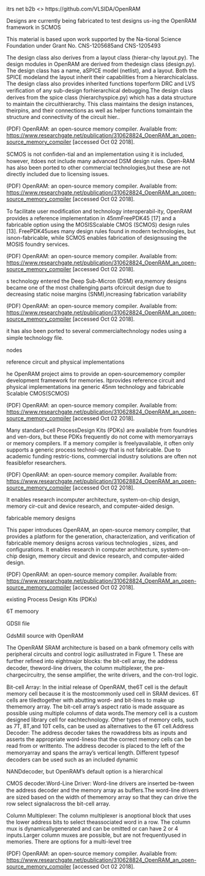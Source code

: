 <p>
itrs net b2b
 <>
 https://github.com/VLSIDA/OpenRAM
<p>
 Designs are currently being fabricated to test designs us-ing the OpenRAM framework in SCMOS
<p>
 This material is based upon work supported by the Na-tional Science Foundation under Grant No. CNS-1205685and CNS-1205493
<p>
<p>
<p>
<p>
<p>
<p>
<p>
<p>
<p>
<p>
<p>
<p>
<p>
<p><p>
<p>
<p>
<p>
<p>
<p>
<p>
<p>
<p>
<p>
<p>
<p>
<p>
<p>
<p>
<p><p>
<p>
<p>
<p>
<p>
<p>
<p>
<p>
<p>
<p>
<p>
<p>
<p>
<p>
<p>
<p><p>
<p>
<p>
<p>
<p>
<p>
<p>
<p>
<p>
<p>
<p>
<p>
<p>
<p>
<p>
<p><p>
<p>
<p>
<p>
<p>
<p>
<p>
<p>
<p>
<p>
<p>
<p>
<p>
<p>
<p>
<p><p>
<p>
<p>
<p>
<p>
<p>
<p>
<p>
<p>
<p>
<p>
<p>
<p>
<p>
<p>
<p><p>
<p>
<p>
<p>
<p>
<p>
<p>
<p>
<p>
<p>
<p>
<p>
<p>
<p>
<p>
<p><p>
<p>
<p>
<p>
<p>
<p>
<p>
<p>
<p>
<p>
<p>
<p>
<p>
<p>
<p>
<p><p>
<p>
<p>
<p>
<p>
<p>
<p>
<p>
<p>
<p>
<p>
<p>
<p>
<p>
<p>
<p><p>
<p>
<p>
<p>
<p>
<p>
<p>
<p>
<p>
<p>
<p>
<p>
<p>
<p>
<p>
<p><p>
<p>
<p>
<p>
<p>
<p>
<p>
<p>
<p>
<p>
<p>
<p>
<p>
<p>
<p>
<p><p>
<p>
<p>
<p>
<p>
 The design class also derives from a layout class (hierar-chy layout.py). The design modules in OpenRAM are derived from thedesign class (design.py). The design class has a name, aSPICE model (netlist), and a layout. Both the SPICE modeland the layout inherit their capabilities from a hierarchicalclass. The design class also provides inherited functions toperform DRC and LVS veriﬁcation of any sub-design forhierarchical debugging.The design class derives from the spice class (hierarchyspice.py) which has a data structure to maintain the circuithierarchy. This class maintains the design instances, theirpins, and their connections as well as helper functions tomaintain the structure and connectivity of the circuit hier.. 

(PDF) OpenRAM: an open-source memory compiler. Available from: https://www.researchgate.net/publication/310628824_OpenRAM_an_open-source_memory_compiler [accessed Oct 02 2018].
<p>
 SCMOS is not conﬁden-tial and an implementation using it is included, however, itdoes not include many advanced DSM design rules. Open-RAM has also been ported to other commercial technologies,but these are not directly included due to licensing issues. 

(PDF) OpenRAM: an open-source memory compiler. Available from: https://www.researchgate.net/publication/310628824_OpenRAM_an_open-source_memory_compiler [accessed Oct 02 2018].
<p>
 To facilitate user modiﬁcation and technology interoperabil-ity, OpenRAM provides a reference implementation in 45nmFreePDK45 [17] and a fabricable option using the MOSISScalable CMOS (SCMOS) design rules [13]. FreePDK45uses many design rules found in modern technologies, but isnon-fabricable, while SCMOS enables fabrication of designsusing the MOSIS foundry services. 

(PDF) OpenRAM: an open-source memory compiler. Available from: https://www.researchgate.net/publication/310628824_OpenRAM_an_open-source_memory_compiler [accessed Oct 02 2018].
<p>
s technology entered the Deep Sub-Micron (DSM) era,memory designs became one of the most challenging parts ofcircuit design due to decreasing static noise margins (SNM),increasing fabrication variability 

(PDF) OpenRAM: an open-source memory compiler. Available from: https://www.researchgate.net/publication/310628824_OpenRAM_an_open-source_memory_compiler [accessed Oct 02 2018].
<p>
 it has also been ported to several commercialtechnology nodes using a simple technology ﬁle.
<p>
nodes
<p>
reference circuit and physical implementations
<p>
he OpenRAM project aims to provide an open-sourcememory compiler development framework for memories. Itprovides reference circuit and physical implementations ina generic 45nm technology and fabricable Scalable CMOS(SCMOS) 

(PDF) OpenRAM: an open-source memory compiler. Available from: https://www.researchgate.net/publication/310628824_OpenRAM_an_open-source_memory_compiler [accessed Oct 02 2018].
<p>
 Many standard-cell ProcessDesign Kits (PDKs) are available from foundries and ven-dors, but these PDKs frequently do not come with memoryarrays or memory compilers. If a memory compiler is freelyavailable, it often only supports a generic process technol-ogy that is not fabricable. Due to academic funding restric-tions, commercial industry solutions are often not feasiblefor researchers. 

(PDF) OpenRAM: an open-source memory compiler. Available from: https://www.researchgate.net/publication/310628824_OpenRAM_an_open-source_memory_compiler [accessed Oct 02 2018].
<p>
It enables research incomputer architecture, system-on-chip design, memory cir-cuit and device research, and computer-aided design.
<p>
 fabricable memory designs
<p>
This paper introduces OpenRAM, an open-source memory compiler, that provides a platform for the generation, characterization, and verification of fabricable memory designs across various technologies , sizes, and configurations. It enables research in computer architecture, system-on-chip design, memory circuit and device research, and computer-aided design. 

(PDF) OpenRAM: an open-source memory compiler. Available from: https://www.researchgate.net/publication/310628824_OpenRAM_an_open-source_memory_compiler [accessed Oct 02 2018].
<p>
existing Process Design Kits (PDKs)
<p>

<p>
6T memoory
 <p>
  GDSII ﬁle
  <p>
   GdsMill source with OpenRAM
   
<p>
<p>
<p>


The OpenRAM SRAM architecture is based on a bank ofmemory cells with peripheral circuits and control logic asillustrated in Figure 1. These are further reﬁned into eightmajor blocks: the bit-cell array, the address decoder, theword-line drivers, the column multiplexer, the pre-chargecircuitry, the sense ampliﬁer, the write drivers, and the con-trol logic.
<p>
Bit-cell Array: In the initial release of OpenRAM, the6T cell is the default memory cell because it is the mostcommonly used cell in SRAM devices. 6T cells are tiledtogether with abutting word- and bit-lines to make up thememory array. The bit-cell array’s aspect ratio is made assquare as possible using multiple columns of data words.The memory cell is a custom designed library cell for eachtechnology. Other types of memory cells, such as 7T, 8T,and 10T cells, can be used as alternatives to the 6T cell.Address Decoder: The address decoder takes the rowaddress bits as inputs and asserts the appropriate word-lineso that the correct memory cells can be read from or writtento. The address decoder is placed to the left of the memoryarray and spans the array’s vertical length. Diﬀerent typesof decoders can be used such as an included dynamic 
<p>
NANDdecoder, but OpenRAM’s default option is a hierarchical
<p>
CMOS decoder.Word-Line Driver: Word-line drivers are inserted be-tween the address decoder and the memory array as buﬀers.The word-line drivers are sized based on the width of thememory array so that they can drive the row select signalacross the bit-cell array.
<p>
Column Multiplexer: The column multiplexer is anoptional block that uses the lower address bits to select theassociated word in a row. The column mux is dynamicallygenerated and can be omitted or can have 2 or 4 inputs.Larger column muxes are possible, but are not frequentlyused in memories. There are options for a multi-level tree 

(PDF) OpenRAM: an open-source memory compiler. Available from: https://www.researchgate.net/publication/310628824_OpenRAM_an_open-source_memory_compiler [accessed Oct 02 2018].
